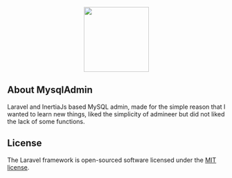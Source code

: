 <p align="center"><img src="https://res.cloudinary.com/demi/image/upload/v1635078196/mysqladmin_logo.png" width="150"></p>


## About MysqlAdmin

Laravel and InertiaJs based MySQL admin, made for the simple reason that I wanted to learn new things, liked the simplicity of admineer but did not liked the lack of some functions.

## License

The Laravel framework is open-sourced software licensed under the [MIT license](https://opensource.org/licenses/MIT).
